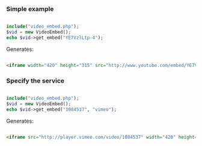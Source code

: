 ### Simple example

```php

include("video_embed.php");
$vid = new VideoEmbed();
echo $vid->get_embed("YE7VzlLtp-4");

```
Generates:

```html

<iframe width="420" height="315" src="http://www.youtube.com/embed/YE7VzlLtp-4?rel=0" frameborder="0" allowfullscreen></iframe>

```

### Specify the service

```php

include("video_embed.php");
$vid = new VideoEmbed();
echo $vid->get_embed("1084537", "vimeo");

```
Generates:

```html

<iframe src="http://player.vimeo.com/video/1084537" width="420" height="315" frameborder="0" webkitAllowFullScreen mozallowfullscreen allowFullScreen></iframe>

```




